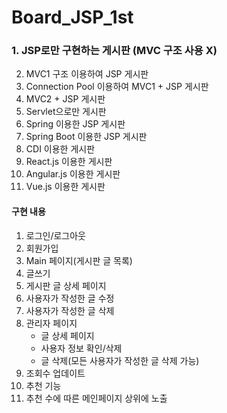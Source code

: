 # Board_JSP_1st
### 1. JSP로만 구현하는 게시판 (MVC 구조 사용 X)
2. MVC1 구조 이용하여 JSP 게시판
3. Connection Pool 이용하여 MVC1 + JSP 게시판
4. MVC2 + JSP 게시판
5. Servlet으로만 게시판
6. Spring 이용한 JSP 게시판
7. Spring Boot 이용한 JSP 게시판
8. CDI 이용한 게시판
9. React.js 이용한 게시판
10. Angular.js 이용한 게시판
11. Vue.js 이용한 게시판

#### 구현 내용
1. 로그인/로그아웃
2. 회원가입
3. Main 페이지(게시판 글 목록)
4. 글쓰기
5. 게시판 글 상세 페이지
6. 사용자가 작성한 글 수정
7. 사용자가 작성한 글 삭제
8. 관리자 페이지
   * 글 상세 페이지
   * 사용자 정보 확인/삭제
   * 글 삭제(모든 사용자가 작성한 글 삭제 가능)
9. 조회수 업데이트
10. 추천 기능
11. 추천 수에 따른 메인페이지 상위에 노출
